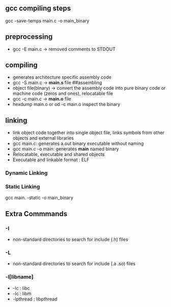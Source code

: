 ## gcc compiling steps
gcc -save-temps main.c -o main_binary
## preprocessing  
* gcc -E main.c -> removed comments to STDOUT
## compiling 
* generates architecture specific assembly code
* gcc -S main.c -> **main.s** file
##assembling 
* object file(binary) -> convert the assembly code into pure binary code or machine code (zeros and ones), relocatable file
* gcc -c main.c -> **main.o** file
* hexdump main.o or od -c main.o inspect the binary 
## linking
* link object code together into single object file, links symbols from other objects and external libraries
* gcc main.c: generates a.out binary executable without naming
* gcc main.c -o main:  generates **main** named binary
* Relocatable, executable and shared objects
* Executable and linkable format : ELF
### Dynamic Linking

### Static Linking
gcc main. -static -o main_binary

## Extra Commmands
### -I
* non-standard directories to search for include (.h) files
### -L
* non-standard directories to search for include (.a .so) files
### -l[libname]
* -lc : libc
* -lc : libm
* -lpthread : libpthread